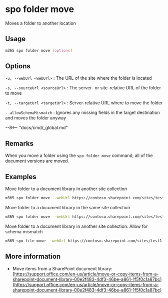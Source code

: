 # spo folder move

Moves a folder to another location

## Usage

```sh
m365 spo folder move [options]
```

## Options

`-u, --webUrl <webUrl>`
: The URL of the site where the folder is located

`-s, --sourceUrl <sourceUrl>`
: The server- or site-relative URL of the folder to move

`-t, --targetUrl <targetUrl>`
: Server-relative URL where to move the folder

`--allowSchemaMismatch`
: Ignores any missing fields in the target destination and moves the folder anyway

--8<-- "docs/cmd/_global.md"

## Remarks

When you move a folder using the `spo folder move` command, all of the document versions are moved.

## Examples

Move folder to a document library in another site collection

```sh
m365 spo folder move --webUrl https://contoso.sharepoint.com/sites/test1 --sourceUrl /Shared%20Documents/MyFolder --targetUrl /sites/test2/Shared%20Documents/
```

Move folder to a document library in the same site collection

```sh
m365 spo folder move --webUrl https://contoso.sharepoint.com/sites/test1 --sourceUrl /Shared%20Documents/MyFolder --targetUrl /sites/test1/HRDocuments/
```

Move folder to a document library in another site collection. Allow for schema mismatch

```sh
m365 spo file move --webUrl https://contoso.sharepoint.com/sites/test1 --sourceUrl /Shared%20Documents/sp1.pdf --targetUrl /sites/test2/Shared%20Documents/ --allowSchemaMismatch
```

## More information

- Move items from a SharePoint document library: [https://support.office.com/en-us/article/move-or-copy-items-from-a-sharepoint-document-library-00e2f483-4df3-46be-a861-1f5f0c1a87bc](https://support.office.com/en-us/article/move-or-copy-items-from-a-sharepoint-document-library-00e2f483-4df3-46be-a861-1f5f0c1a87bc)
